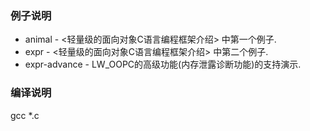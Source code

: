 
### 例子说明

* animal - <轻量级的面向对象C语言编程框架介绍> 中第一个例子.
* expr - <轻量级的面向对象C语言编程框架介绍> 中第二个例子.
* expr-advance - LW_OOPC的高级功能(内存泄露诊断功能)的支持演示.

### 编译说明

gcc *.c
